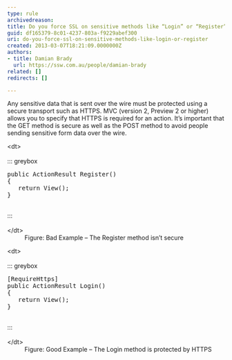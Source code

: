 ```yaml
---
type: rule
archivedreason: 
title: Do you force SSL on sensitive methods like “Login” or “Register”?
guid: df165379-8c01-4237-803a-f9229abef300
uri: do-you-force-ssl-on-sensitive-methods-like-login-or-register
created: 2013-03-07T18:21:09.0000000Z
authors:
- title: Damian Brady
  url: https://ssw.com.au/people/damian-brady
related: []
redirects: []

---
```


Any sensitive data that is sent over the wire must be protected using a secure transport such as HTTPS.  MVC (version 2, Preview 2 or higher) allows you to specify that HTTPS is required for an action.  It’s important that the GET method is secure as well as the POST method to avoid people sending sensitive form data over the wire.

<!--endintro-->
<dl class="badImage">&lt;dt&gt;<br><br>::: greybox<br><pre>public ActionResult Register()
&#123;
   return View();
&#125;
</pre><br>:::<br><br>&lt;/dt&gt;<dd>Figure&#58; Bad Example – The Register method isn’t secure</dd></dl><dl class="goodImage">&lt;dt&gt;<br><br>::: greybox<br><pre>[RequireHttps]
public ActionResult Login()
&#123;
   return View();
&#125;
</pre><br>:::<br><br>&lt;/dt&gt;<dd>Figure&#58; Good Example – The Login method is protected by HTTPS</dd></dl>
